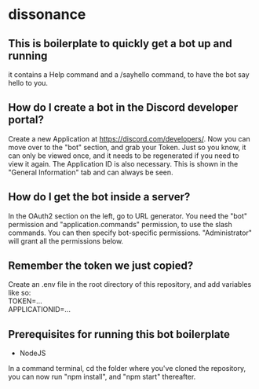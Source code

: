# dissonance
## This is boilerplate to quickly get a bot up and running
it contains a Help command and a /sayhello command, to have the bot say hello to you.

## How do I create a bot in the Discord developer portal?
Create a new Application at https://discord.com/developers/. Now you can move over to the "bot" section, and grab your Token. Just so you know, it can only be viewed once, and it needs to be regenerated if you need to view it again. The Application ID is also necessary. This is shown in the "General Information" tab and can always be seen.

## How do I get the bot inside a server?
In the OAuth2 section on the left, go to URL generator. You need the "bot" permission and "application.commands" permission, to use the slash commands. You can then specify bot-specific permissions. "Administrator" will grant all the permissions below.

## Remember the token we just copied?
Create an .env file in the root directory of this repository, and add variables like so:\
TOKEN=...\
APPLICATIONID=...

## Prerequisites for running this bot boilerplate
* NodeJS

In a command terminal, cd the folder where you've cloned the repository, you can now run "npm install", and "npm start" thereafter.
